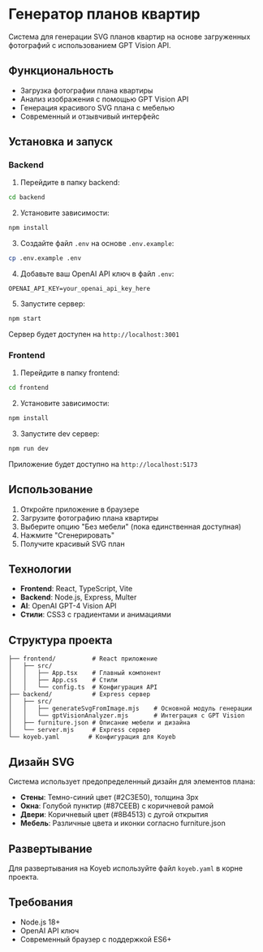 # Генератор планов квартир

Система для генерации SVG планов квартир на основе загруженных фотографий с использованием GPT Vision API.

## Функциональность

- Загрузка фотографии плана квартиры
- Анализ изображения с помощью GPT Vision API
- Генерация красивого SVG плана с мебелью
- Современный и отзывчивый интерфейс

## Установка и запуск

### Backend

1. Перейдите в папку backend:
```bash
cd backend
```

2. Установите зависимости:
```bash
npm install
```

3. Создайте файл `.env` на основе `.env.example`:
```bash
cp .env.example .env
```

4. Добавьте ваш OpenAI API ключ в файл `.env`:
```
OPENAI_API_KEY=your_openai_api_key_here
```

5. Запустите сервер:
```bash
npm start
```

Сервер будет доступен на `http://localhost:3001`

### Frontend

1. Перейдите в папку frontend:
```bash
cd frontend
```

2. Установите зависимости:
```bash
npm install
```

3. Запустите dev сервер:
```bash
npm run dev
```

Приложение будет доступно на `http://localhost:5173`

## Использование

1. Откройте приложение в браузере
2. Загрузите фотографию плана квартиры
3. Выберите опцию "Без мебели" (пока единственная доступная)
4. Нажмите "Сгенерировать"
5. Получите красивый SVG план

## Технологии

- **Frontend**: React, TypeScript, Vite
- **Backend**: Node.js, Express, Multer
- **AI**: OpenAI GPT-4 Vision API
- **Стили**: CSS3 с градиентами и анимациями

## Структура проекта

```
├── frontend/          # React приложение
│   ├── src/
│   │   ├── App.tsx    # Главный компонент
│   │   ├── App.css    # Стили
│   │   └── config.ts  # Конфигурация API
├── backend/           # Express сервер
│   ├── src/
│   │   ├── generateSvgFromImage.mjs    # Основной модуль генерации
│   │   └── gptVisionAnalyzer.mjs       # Интеграция с GPT Vision
│   ├── furniture.json # Описание мебели и дизайна
│   └── server.mjs     # Express сервер
└── koyeb.yaml        # Конфигурация для Koyeb
```

## Дизайн SVG

Система использует предопределенный дизайн для элементов плана:

- **Стены**: Темно-синий цвет (#2C3E50), толщина 3px
- **Окна**: Голубой пунктир (#87CEEB) с коричневой рамой
- **Двери**: Коричневый цвет (#8B4513) с дугой открытия
- **Мебель**: Различные цвета и иконки согласно furniture.json

## Развертывание

Для развертывания на Koyeb используйте файл `koyeb.yaml` в корне проекта.

## Требования

- Node.js 18+
- OpenAI API ключ
- Современный браузер с поддержкой ES6+